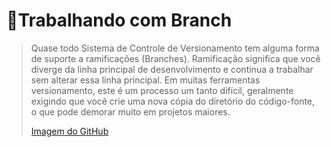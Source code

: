 # 🚀Trabalhando com Branch
>Quase todo Sistema de Controle de Versionamento tem alguma forma de suporte a ramificações (Branches). 
>Ramificação significa que você diverge da linha principal de desenvolvimento e continua a trabalhar sem alterar essa linha principal.
>Em muitas ferramentas versionamento, este é um processo um tanto difícil, 
>geralmente exigindo que você crie uma nova cópia do diretório do código-fonte, o que pode demorar muito em projetos maiores.
>
>[Imagem do GitHub]("C:\Users\raquel.oliveira\Documents\baixados.png")
